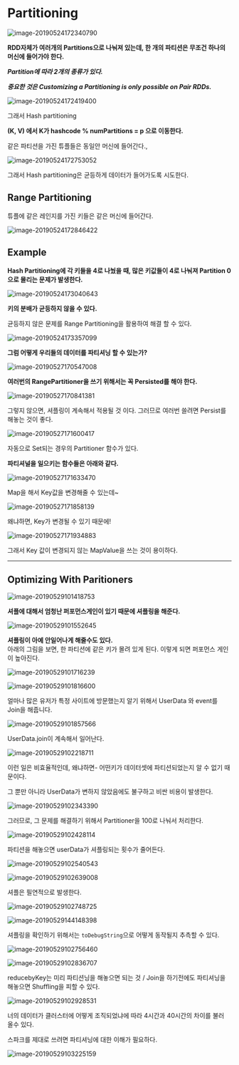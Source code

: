 





# Partitioning

![image-20190524172340790](https://ww3.sinaimg.cn/large/006tNc79gy1g3chfrnui0j30ni0e1tek.jpg)



**RDD자체가 여러개의 Partitions으로 나눠져 있는데, 한 개의 파티션은 무조건 하나의 머신에 들어가야 한다.**

***Partition에 따라 2개의 종류가 있다.***

***중요한 것은 Customizing a Partitioning is only possible on Pair RDDs.***

![image-20190524172419400](https://ww2.sinaimg.cn/large/006tNc79gy1g3chgfcky5j30lu0e7jx9.jpg)



그래서 Hash partitioning

**(K, V) 에서 K가 hashcode % numPartitions = p 으로 이동한다.**

같은 파티션을 가진 튜플들은 동일안 머신에 들어간다.,

![image-20190524172753052](https://ww2.sinaimg.cn/large/006tNc79gy1g3chk4tkbrj30m50e4dl7.jpg)

그래서 Hash partitioning은 균등하게 데이터가 들어가도록 시도한다.



## Range Partitioning 

튜플에 같은 레인지를 가진 키들은 같은 머신에 들어간다.

![image-20190524172846422](https://ww4.sinaimg.cn/large/006tNc79gy1g3chl26px1j30mb0clgpr.jpg)



## Example

**Hash Partitioning에 각 키들을 4로 나눴을 때, 많은 키값들이 4로 나눠져 Partition 0 으로 몰리는 문제가 발생한다.**

![image-20190524173040643](https://ww2.sinaimg.cn/large/006tNc79gy1g3chn1bl3zj30ly0d2n2n.jpg)



**키의 분배가 균등하지 않을 수 있다.**

균등하지 않은 문제를 Range Partitioning을 활용하여 해결 할 수 있다.

![image-20190524173357099](https://ww1.sinaimg.cn/large/006tNc79gy1g3chqj3855j30mp0edgqq.jpg)



**그럼 어떻게 우리들의 데이터를 파티셔닝 할 수 있는가?**

![image-20190527170547008](https://ww2.sinaimg.cn/large/006tNc79gy1g3fxs3vtf3j30s50g8afo.jpg)



**여러번의 RangePartitioner을 쓰기 위해서는 꼭 Persisted를 해야 한다.**

  ![image-20190527170841381](https://ww4.sinaimg.cn/large/006tNc79gy1g3fxv3ekw1j30qq0i8akp.jpg)



그렇지 않으면, 셔플링이 계속해서 적용될 것 이다. 그러므로 여러번 쓸려면 Persist를 해놓는 것이 좋다.

 

![image-20190527171600417](https://ww4.sinaimg.cn/large/006tNc79gy1g3fy2pcjfpj30qb0gztga.jpg)

자동으로 Set되는 경우의 Partitioner 함수가 있다.



**파티셔널을 일으키는 함수들은 아래와 같다.**

![image-20190527171633470](https://ww1.sinaimg.cn/large/006tNc79gy1g3fy39r80fj30p80g0q9o.jpg)



Map을 해서 Key값을 변경해줄 수 있는데~

![image-20190527171858139](https://ww3.sinaimg.cn/large/006tNc79gy1g3fy5sufhoj30q909wtcu.jpg)





왜냐하면, Key가 변경될 수 있기 때문에!

![image-20190527171934883](https://ww1.sinaimg.cn/large/006tNc79gy1g3fy6fdqb8j30q30gtwp4.jpg)

그래서 Key 값이 변경되지 않는 MapValue을 쓰는 것이 용이하다.

---

## Optimizing With Paritioners



![image-20190529101418753](http://ww3.sinaimg.cn/large/006tNc79gy1g3hx4n6h7xj30or0dujwu.jpg)



**셔플에 대해서 엄청난 퍼포먼스게인이 있기 때문에 셔플링을 해준다.**

![image-20190529101552645](http://ww4.sinaimg.cn/large/006tNc79gy1g3hx668kn7j30lq0e4jxh.jpg)



**셔플링이 아예 안일어나게 해줄수도 있다.**  
아래의 그림을 보면,  한 파티션에 같은 키가 몰려 있게 된다. 이렇게 되면 퍼포먼스 게인이 높아진다.

![image-20190529101716239](http://ww2.sinaimg.cn/large/006tNc79gy1g3hx7mb31nj30kq0edjy0.jpg)





![image-20190529101816600](http://ww1.sinaimg.cn/large/006tNc79gy1g3hx8o4ldij30mn0ehtf1.jpg)



얼마나 많은 유저가 특정 사이트에 방문했는지 알기 위해서 UserData 와 event를 Join을 해줍니다.

![image-20190529101857566](http://ww2.sinaimg.cn/large/006tNc79gy1g3hx9del4nj30mo0epk02.jpg)



UserData.join이 계속해서 일어난다.

![image-20190529102218711](http://ww3.sinaimg.cn/large/006tNc79gy1g3hxcvg2e2j30nz0ei46t.jpg)



이런 일은 비효율적인데, 왜냐하면- 어떤키가 데이터셋에 파티션되었는지 알 수 없기 때문이다.

그 뿐만 아니라 UserData가 변하지 않았음에도 불구하고 비싼 비용이 발생한다.

![image-20190529102343390](http://ww1.sinaimg.cn/large/006tNc79gy1g3hxecc03sj30ml0el46l.jpg)



그러므로, 그 문제를 해결하기 위해서 Partitioner을 100로 나눠서 처리한다.

![image-20190529102428114](http://ww2.sinaimg.cn/large/006tNc79gy1g3hxf4dxx9j30p10ee47d.jpg)



파티션을 해놓으면 userData가 셔플링되는 횟수가 줄어든다.

![image-20190529102540543](http://ww1.sinaimg.cn/large/006tNc79gy1g3hxgdd1t7j30lk0enwkd.jpg)



![image-20190529102639008](http://ww4.sinaimg.cn/large/006tNc79gy1g3hxhdubvrj30mu0e679n.jpg)



셔플은 필연적으로 발생한다.

![image-20190529102748725](http://ww4.sinaimg.cn/large/006tNc79gy1g3hxilcmhrj30mo08841f.jpg)

![image-20190529144148398](http://ww1.sinaimg.cn/large/006tNc79gy1g3i4uvjnpnj30hy049gm8.jpg)



셔플링을 확인하기 위해서는 `toDebugString`으로 어떻게 동작될지 추측할 수 있다.



![image-20190529102756460](http://ww2.sinaimg.cn/large/006tNc79gy1g3hxiq2z8ij30ma0e3jxu.jpg)



![image-20190529102836707](http://ww2.sinaimg.cn/large/006tNc79gy1g3hxjewtwej30fs0dydiu.jpg)



reducebyKey는 미리 파티션닝을 해놓으면 되는 것 / Join을 하기전에도 파티셔닝을 해놓으면 Shuffling을 피할 수 있다. 

![image-20190529102928531](http://ww2.sinaimg.cn/large/006tNc79gy1g3hxkboo1hj30mw0dk0zd.jpg)





너의 데이터가 클러스터에 어떻게 조직되었냐에 따라 4시간과 40시간의 차이를 불러 올수 있다.

스파크를 제대로 쓰려면  파티셔닝에 대한 이해가 필요하다.

![image-20190529103225159](http://ww4.sinaimg.cn/large/006tNc79gy1g3hxndte4qj30ta0cxths.jpg)

